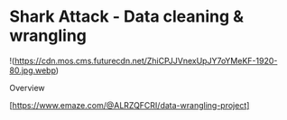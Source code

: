 # Shark Attack - Data cleaning & wrangling

!(https://cdn.mos.cms.futurecdn.net/ZhiCPJJVnexUpJY7oYMeKF-1920-80.jpg.webp)

Overview

[https://www.emaze.com/@ALRZQFCRI/data-wrangling-project]

